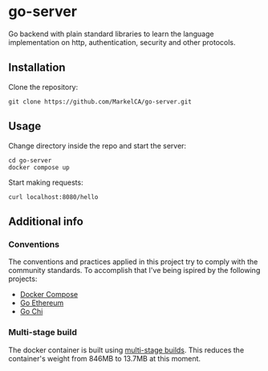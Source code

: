 # go-server
Go backend with plain standard libraries to learn the language implementation on http, authentication, security and other protocols.

## Installation
Clone the repository:
```
git clone https://github.com/MarkelCA/go-server.git
```

## Usage
Change directory inside the repo and start the server:
```
cd go-server
docker compose up
```

Start making requests:
```
curl localhost:8080/hello
```

## Additional info
### Conventions
The conventions and practices applied in this project try to comply with the community standards. To accomplish that I've being ispired by the following projects:
- [Docker Compose](https://github.com/docker/compose)
- [Go Ethereum](https://github.com/ethereum/go-ethereum)
- [Go Chi](https://github.com/go-chi/chi)

### Multi-stage build
The docker container is built using [multi-stage builds](https://docs.docker.com/build/building/multi-stage/). This reduces the container's weight from 846MB to 13.7MB at this moment.
